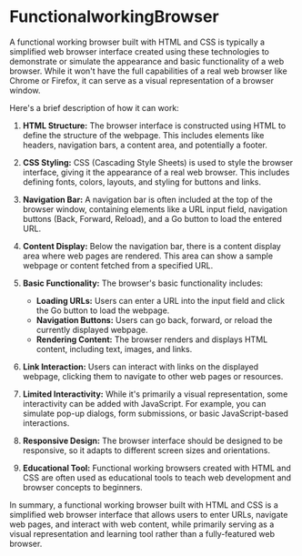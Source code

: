 # FunctionalworkingBrowser
A functional working browser built with HTML and CSS is typically a simplified web browser interface created using these technologies to demonstrate or simulate the appearance and basic functionality of a web browser. While it won't have the full capabilities of a real web browser like Chrome or Firefox, it can serve as a visual representation of a browser window.

Here's a brief description of how it can work:

1. **HTML Structure:** The browser interface is constructed using HTML to define the structure of the webpage. This includes elements like headers, navigation bars, a content area, and potentially a footer.

2. **CSS Styling:** CSS (Cascading Style Sheets) is used to style the browser interface, giving it the appearance of a real web browser. This includes defining fonts, colors, layouts, and styling for buttons and links.

3. **Navigation Bar:** A navigation bar is often included at the top of the browser window, containing elements like a URL input field, navigation buttons (Back, Forward, Reload), and a Go button to load the entered URL.

4. **Content Display:** Below the navigation bar, there is a content display area where web pages are rendered. This area can show a sample webpage or content fetched from a specified URL.

5. **Basic Functionality:** The browser's basic functionality includes:
   - **Loading URLs:** Users can enter a URL into the input field and click the Go button to load the webpage.
   - **Navigation Buttons:** Users can go back, forward, or reload the currently displayed webpage.
   - **Rendering Content:** The browser renders and displays HTML content, including text, images, and links.

6. **Link Interaction:** Users can interact with links on the displayed webpage, clicking them to navigate to other web pages or resources.

7. **Limited Interactivity:** While it's primarily a visual representation, some interactivity can be added with JavaScript. For example, you can simulate pop-up dialogs, form submissions, or basic JavaScript-based interactions.

8. **Responsive Design:** The browser interface should be designed to be responsive, so it adapts to different screen sizes and orientations.

9. **Educational Tool:** Functional working browsers created with HTML and CSS are often used as educational tools to teach web development and browser concepts to beginners.

In summary, a functional working browser built with HTML and CSS is a simplified web browser interface that allows users to enter URLs, navigate web pages, and interact with web content, while primarily serving as a visual representation and learning tool rather than a fully-featured web browser.
